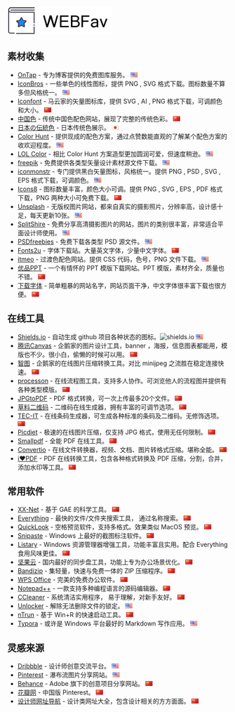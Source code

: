 ![# WEBFav](https://github.com/ffuqiangg/WebFAV/blob/master/media/main-webfav.jpg?raw=true "WEBFav")

## 素材收集

- [OnTap](http://on.thisistap.com/stock-images/) - 专为博客提供的免费图库服务。 ![英文](https://github.com/ffuqiangg/WebFAV/blob/master/media/us.gif)
- [IconBros](https://www.iconbros.com/) - 一些单色的线性图标，提供 PNG , SVG 格式下载。图标数量不算多但风格统一。 ![英文](https://github.com/ffuqiangg/WebFAV/blob/master/media/us.gif)
- [Iconfont](http://iconfont.cn/) - 马云家的矢量图标库，提供 SVG , AI , PNG 格式下载，可调颜色和大小。 ![中文](https://github.com/ffuqiangg/WebFAV/blob/master/media/cn.gif)
- [中国色](http://zhongguose.com/) - 传统中国色配色网站，展现了完整的传统色彩。 ![中文](https://github.com/ffuqiangg/WebFAV/blob/master/media/cn.gif)
- [日本の伝統色](http://nipponcolors.com/) - 日本传统色展示。 ![日文](https://github.com/ffuqiangg/WebFAV/blob/master/media/jp.gif)
- [Color Hunt](http://colorhunt.co/) - 提供现成的配色方案，通过点赞数能直观的了解某个配色方案的收欢迎程度。 ![英文](https://github.com/ffuqiangg/WebFAV/blob/master/media/us.gif)
- [LOL Color](https://www.webdesignrankings.com/resources/lolcolors/) - 相比 Color Hunt 方案造型更加圆润可爱，但速度稍逊。 ![英文](https://github.com/ffuqiangg/WebFAV/blob/master/media/us.gif)
- [freepik](https://www.freepik.com/) - 免费提供各类型矢量设计素材源文件下载。 ![英文](https://github.com/ffuqiangg/WebFAV/blob/master/media/us.gif)
- [iconmonstr](https://iconmonstr.com/) - 专门提供黑白矢量图标，风格统一。提供 PNG , PSD , SVG , EPS 格式下载，可调颜色。 ![英文](https://github.com/ffuqiangg/WebFAV/blob/master/media/us.gif)
- [Icons8](https://icons8.cn/) - 图标数量丰富，颜色大小可调。提供 PNG , SVG , EPS , PDF 格式下载，PNG 两种大小可免费下载。 ![中文](https://github.com/ffuqiangg/WebFAV/blob/master/media/cn.gif)
- [Unsplash](https://unsplash.com/) - 无版权图片网站，都来自真实的摄影照片，分辨率高，设计感十足，每天更新10张。 ![英文](https://github.com/ffuqiangg/WebFAV/blob/master/media/us.gif)
- [SplitShire](https://www.splitshire.com/) - 免费分享高清摄影图片的网站，图片的类别很丰富，非常适合平面设计师使用。 ![英文](https://github.com/ffuqiangg/WebFAV/blob/master/media/us.gif)
- [PSDfreebies](https://psdfreebies.com/) - 免费下载各类型 PSD 源文件。 ![英文](https://github.com/ffuqiangg/WebFAV/blob/master/media/us.gif)
- [Fonts2u](https://zh.fonts2u.com/) - 字体下载站。大量英文字体，少量中文字体。 ![中文](https://github.com/ffuqiangg/WebFAV/blob/master/media/cn.gif)
- [itmeo](https://webgradients.com/) - 过渡色配色网站。提供 CSS 代码，色号，PNG 文件下载。 ![英文](https://github.com/ffuqiangg/WebFAV/blob/master/media/us.gif)
- [优品PPT](http://www.ypppt.com/) - 一个有情怀的 PPT 模版下载网站。PPT 模版，素材齐全，质量也不错。 ![中文](https://github.com/ffuqiangg/WebFAV/blob/master/media/cn.gif)
- [下载字体](http://www.xiazaiziti.com/) - 简单粗暴的网站名字，网站页面干净，中文字体很丰富下载也很方便。 ![中文](https://github.com/ffuqiangg/WebFAV/blob/master/media/cn.gif)

## 在线工具

- [Shields.io](http://shields.io/) - 自动生成 github 项目各种状态的图标。![shields.io](https://img.shields.io/badge/Shields-io-lightgrey.svg?style=flat "shields.io") ![英文](https://github.com/ffuqiangg/WebFAV/blob/master/media/us.gif)
- [腾讯Canvas](http://canvas.qq.com/) - 企鹅家的图片设计工具，banner ，海报，信息图表都能用，模版也不少。很小白，偷懒的时候可以用。 ![中文](https://github.com/ffuqiangg/WebFAV/blob/master/media/cn.gif)
- [智图](http://zhitu.isux.us/) - 企鹅家的在线图片压缩转换工具。对比 minijpeg 之流胜在稳定连接快速。 ![中文](https://github.com/ffuqiangg/WebFAV/blob/master/media/cn.gif)
- [processon](https://www.processon.com/) - 在线流程图工具，支持多人协作。可浏览他人的流程图并提供有各种类型模版。 ![中文](https://github.com/ffuqiangg/WebFAV/blob/master/media/cn.gif)
- [JPGtoPDF](http://jpg2pdf.com/zh/) - PDF 格式转换，可一次上传最多20个文件。 ![中文](https://github.com/ffuqiangg/WebFAV/blob/master/media/cn.gif)
- [草料二维码](https://cli.im/) - 二维码在线生成器，拥有丰富的可调节选项。 ![中文](https://github.com/ffuqiangg/WebFAV/blob/master/media/cn.gif)
- [TEC-IT](https://barcode.tec-it.com/zh/) - 在线条码生成器，可生成各种标准的条码及二维码。无修饰选项。 ![中文](https://github.com/ffuqiangg/WebFAV/blob/master/media/cn.gif)
- [Picdiet](https://www.picdiet.com/zh-cn) - 极速的在线图片压缩，仅支持 JPG 格式，使用无任何限制。 ![中文](https://github.com/ffuqiangg/WebFAV/blob/master/media/cn.gif)
- [Smallpdf](https://smallpdf.com/cn) - 全能 PDF 在线工具。 ![中文](https://github.com/ffuqiangg/WebFAV/blob/master/media/cn.gif)
- [Convertio](https://convertio.co/zh/) - 在线文件转换器，视频、文档、图片转格式压缩。堪称全能。 ![中文](https://github.com/ffuqiangg/WebFAV/blob/master/media/cn.gif)
- [i❤PDF](https://www.ilovepdf.com/zh_cn) - PDF 在线转换工具，包含各种格式转换及 PDF 压缩，分割，合并，添加水印等工具。 ![中文](https://github.com/ffuqiangg/WebFAV/blob/master/media/cn.gif)

## 常用软件

- [XX-Net](https://github.com/XX-net/XX-Net) - 基于 GAE 的科学工具。 ![中文](https://github.com/ffuqiangg/WebFAV/blob/master/media/cn.gif)
- [Everything](https://www.voidtools.com/zh-cn/) - 最快的文件/文件夹搜索工具， 通过名称搜索。 ![中文](https://github.com/ffuqiangg/WebFAV/blob/master/media/cn.gif)
- [QuickLook](http://pooi.moe/QuickLook/) - 空格预览软件，支持多格式。效果类似 MacOS 预览。 ![中文](https://github.com/ffuqiangg/WebFAV/blob/master/media/cn.gif)
- [Snipaste](https://zh.snipaste.com/) - Windows 上最好的截图标注软件。 ![中文](https://github.com/ffuqiangg/WebFAV/blob/master/media/cn.gif)
- [Listary](http://www.listary.com/) - Windows 资源管理器增强工具，功能丰富且实用。配合 Everything 食用风味更佳。 ![中文](https://github.com/ffuqiangg/WebFAV/blob/master/media/cn.gif)
- [坚果云](https://www.jianguoyun.com/) - 国内最好的同步盘工具，功能上专为办公场景优化。 ![中文](https://github.com/ffuqiangg/WebFAV/blob/master/media/cn.gif)
- [Bandizip](https://www.bandisoft.com/bandizip/) - 集轻量，快速与免费一体的 ZIP 压缩程序。 ![中文](https://github.com/ffuqiangg/WebFAV/blob/master/media/cn.gif)
- [WPS Office](http://www.wps.cn/) - 完美的免费办公软件。 ![中文](https://github.com/ffuqiangg/WebFAV/blob/master/media/cn.gif)
- [Notepad++](https://notepad-plus-plus.org/) - 一款支持多种编程语言的源码编辑器。 ![中文](https://github.com/ffuqiangg/WebFAV/blob/master/media/cn.gif)
- [CCleaner](https://www.piriform.com/ccleaner/) - 系统清洁实用程序， 易于理解，对新手友好。 ![中文](https://github.com/ffuqiangg/WebFAV/blob/master/media/cn.gif)
- [Unlocker](http://www.softpedia.com/get/System/System-Miscellaneous/Unlocker.shtml) - 解除无法删除文件的锁定。 ![英文](https://github.com/ffuqiangg/WebFAV/blob/master/media/us.gif)
- [nTrun](http://www.ntrun.com/) - 基于 Win+R 的快速启动工具。 ![中文](https://github.com/ffuqiangg/WebFAV/blob/master/media/cn.gif)
- [Typora](https://typora.io/) - 或许是 Windows 平台最好的 Markdown 写作应用。 ![英文](https://github.com/ffuqiangg/WebFAV/blob/master/media/us.gif)

## 灵感来源

- [Dribbble](https://dribbble.com/) - 设计师创意交流平台。 ![英文](https://github.com/ffuqiangg/WebFAV/blob/master/media/us.gif)
- [Pinterest](https://www.pinterest.com/) - 瀑布流图片分享网站。 ![英文](https://github.com/ffuqiangg/WebFAV/blob/master/media/us.gif)
- [Behance](https://www.behance.net/) - Adobe 旗下的创意项目分享网站。 ![中文](https://github.com/ffuqiangg/WebFAV/blob/master/media/cn.gif)
- [花瓣网](http://huaban.com/) - 中国版 Pinterest。 ![中文](https://github.com/ffuqiangg/WebFAV/blob/master/media/cn.gif)
- [设计师网址导航](https://hao.uisdc.com/) - 设计类网址大全，包含设计相关的方方面面。 ![中文](https://github.com/ffuqiangg/WebFAV/blob/master/media/cn.gif)
